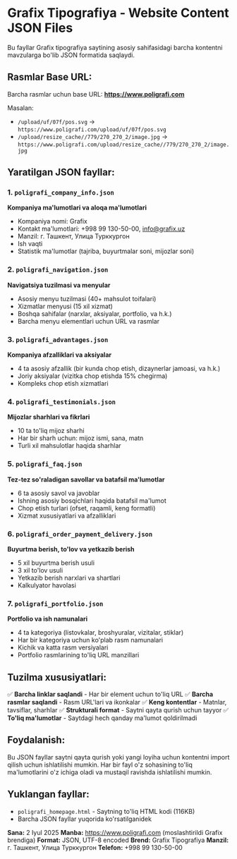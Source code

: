 # Grafix Tipografiya - Website Content JSON Files

Bu fayllar Grafix tipografiya saytining asosiy sahifasidagi barcha kontentni mavzularga bo'lib JSON formatida saqlaydi.

## Rasmlar Base URL:
Barcha rasmlar uchun base URL: **https://www.poligrafi.com**

Masalan:
- `/upload/uf/07f/pos.svg` → `https://www.poligrafi.com/upload/uf/07f/pos.svg`
- `/upload/resize_cache//779/270_270_2/image.jpg` → `https://www.poligrafi.com/upload/resize_cache//779/270_270_2/image.jpg`

## Yaratilgan JSON fayllar:

### 1. `poligrafi_company_info.json`
**Kompaniya ma'lumotlari va aloqa ma'lumotlari**
- Kompaniya nomi: Grafix
- Kontakt ma'lumotlari: +998 99 130-50-00, info@grafix.uz
- Manzil: г. Ташкент, Улица Турккургон
- Ish vaqti
- Statistik ma'lumotlar (tajriba, buyurtmalar soni, mijozlar soni)

### 2. `poligrafi_navigation.json`
**Navigatsiya tuzilmasi va menyular**
- Asosiy menyu tuzilmasi (40+ mahsulot toifalari)
- Xizmatlar menyusi (15 xil xizmat)
- Boshqa sahifalar (narxlar, aksiyalar, portfolio, va h.k.)
- Barcha menyu elementlari uchun URL va rasmlar

### 3. `poligrafi_advantages.json`
**Kompaniya afzalliklari va aksiyalar**
- 4 ta asosiy afzallik (bir kunda chop etish, dizaynerlar jamoasi, va h.k.)
- Joriy aksiyalar (vizitka chop etishda 15% chegirma)
- Kompleks chop etish xizmatlari

### 4. `poligrafi_testimonials.json`
**Mijozlar sharhlari va fikrlari**
- 10 ta to'liq mijoz sharhi
- Har bir sharh uchun: mijoz ismi, sana, matn
- Turli xil mahsulotlar haqida sharhlar

### 5. `poligrafi_faq.json`
**Tez-tez so'raladigan savollar va batafsil ma'lumotlar**
- 6 ta asosiy savol va javoblar
- Ishning asosiy bosqichlari haqida batafsil ma'lumot
- Chop etish turlari (ofset, raqamli, keng formatli)
- Xizmat xususiyatlari va afzalliklari

### 6. `poligrafi_order_payment_delivery.json`
**Buyurtma berish, to'lov va yetkazib berish**
- 5 xil buyurtma berish usuli
- 3 xil to'lov usuli
- Yetkazib berish narxlari va shartlari
- Kalkulyator havolasi

### 7. `poligrafi_portfolio.json`
**Portfolio va ish namunalari**
- 4 ta kategoriya (listovkalar, broshyuralar, vizitalar, stiklar)
- Har bir kategoriya uchun ko'plab rasm namunalari
- Kichik va katta rasm versiyalari
- Portfolio rasmlarining to'liq URL manzillari

## Tuzilma xususiyatlari:

✅ **Barcha linklar saqlandi** - Har bir element uchun to'liq URL
✅ **Barcha rasmlar saqlandi** - Rasm URL'lari va ikonkalar
✅ **Keng kontentlar** - Matnlar, tavsiflar, sharhlar
✅ **Strukturali format** - Saytni qayta qurish uchun tayyor
✅ **To'liq ma'lumotlar** - Saytdagi hech qanday ma'lumot qoldirilmadi

## Foydalanish:

Bu JSON fayllar saytni qayta qurish yoki yangi loyiha uchun kontentni import qilish uchun ishlatilishi mumkin. Har bir fayl o'z sohasining to'liq ma'lumotlarini o'z ichiga oladi va mustaqil ravishda ishlatilishi mumkin.

## Yuklangan fayllar:

- `poligrafi_homepage.html` - Saytning to'liq HTML kodi (116KB)
- Barcha JSON fayllar yuqorida ko'rsatilganidek

**Sana:** 2 Iyul 2025
**Manba:** https://www.poligrafi.com (moslashtirildi Grafix brendiga)
**Format:** JSON, UTF-8 encoded
**Brend:** Grafix Tipografiya
**Manzil:** г. Ташкент, Улица Турккургон
**Telefon:** +998 99 130-50-00